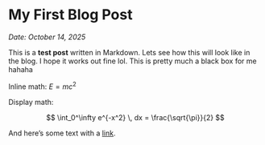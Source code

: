 # My First Blog Post

*Date: October 14, 2025*

This is a **test post** written in Markdown. Lets see how this will look like in the blog. I hope it works out fine lol. This is pretty much a black box for me hahaha

Inline math: $E = mc^2$

Display math:

$$
\int_0^\infty e^{-x^2} \, dx = \frac{\sqrt{\pi}}{2}
$$

And here’s some text with a [link](https://example.com).
